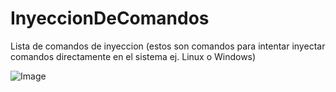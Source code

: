 # InyeccionDeComandos

Lista de comandos de inyeccion (estos son comandos para intentar inyectar comandos directamente en el sistema ej. Linux o Windows)

![Image](https://github.com/user-attachments/assets/c10c5b0a-35c6-427f-aece-c96853b07c1c)
